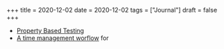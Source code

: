 +++
title = 2020-12-02
date = 2020-12-02
tags = ["Journal"]
draft = false
+++

-   [Property Based Testing](https://hypothesis.readthedocs.io/en/latest/)
-   [A time management worflow](https://github.com/godbout/alfred-time) for

